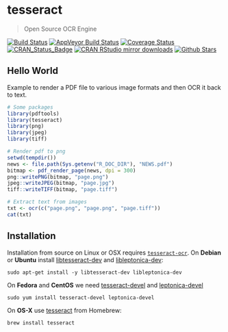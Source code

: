 # tesseract

> Open Source OCR Engine

[![Build Status](https://travis-ci.org/ropensci/tesseract.svg?branch=master)](https://travis-ci.org/ropensci/tesseract)
[![AppVeyor Build Status](https://ci.appveyor.com/api/projects/status/github/ropensci/tesseract?branch=master&svg=true)](https://ci.appveyor.com/project/jeroenooms/tesseract)
[![Coverage Status](https://codecov.io/github/ropensci/tesseract/coverage.svg?branch=master)](https://codecov.io/github/ropensci/tesseract?branch=master)
[![CRAN_Status_Badge](http://www.r-pkg.org/badges/version/tesseract)](https://cran.r-project.org/package=tesseract)
[![CRAN RStudio mirror downloads](http://cranlogs.r-pkg.org/badges/tesseract)](https://cran.r-project.org/package=tesseract)
[![Github Stars](https://img.shields.io/github/stars/ropensci/tesseract.svg?style=social&label=Github)](https://github.com/ropensci/tesseract)

## Hello World

Example to render a PDF file to various image formats and then OCR it back to text.

```r
# Some packages
library(pdftools)
library(tesseract)
library(png)
library(jpeg)
library(tiff)

# Render pdf to png
setwd(tempdir())
news <- file.path(Sys.getenv("R_DOC_DIR"), "NEWS.pdf")
bitmap <- pdf_render_page(news, dpi = 300)
png::writePNG(bitmap, "page.png")
jpeg::writeJPEG(bitmap, "page.jpg")
tiff::writeTIFF(bitmap, "page.tiff")

# Extract text from images
txt <- ocr(c("page.png", "page.png", "page.tiff"))
cat(txt)
```

## Installation

Installation from source on Linux or OSX requires [`tesseract-ocr`](https://github.com/tesseract-ocr/tesseract). On __Debian__ or __Ubuntu__ install [libtesseract-dev](https://packages.debian.org/testing/libtesseract-dev) and
[libleptonica-dev](https://packages.debian.org/testing/libleptonica-dev):

```
sudo apt-get install -y libtesseract-dev libleptonica-dev
```

On __Fedora__ and __CentOS__ we need [tesseract-devel](https://apps.fedoraproject.org/packages/tesseract-devel) and
[leptonica-devel](https://apps.fedoraproject.org/packages/leptonica-devel)

```
sudo yum install tesseract-devel leptonica-devel
````

On __OS-X__ use [tesseract](https://github.com/Homebrew/homebrew-core/blob/master/Formula/tesseract.rb) from Homebrew:

```
brew install tesseract
```
